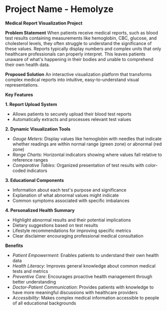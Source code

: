 # Project Name - Hemolyze

**Medical Report Visualization Project**

**Problem Statement**
When patients receive medical reports, such as blood test results containing measurements like hemoglobin, CBC, glucose, and cholesterol levels, they often struggle to understand the significance of these values. Reports typically display numbers and complex units that only healthcare professionals can properly interpret. This leaves patients unaware of what's happening in their bodies and unable to comprehend their own health data.

**Proposed Solution**
An interactive visualization platform that transforms complex medical reports into intuitive, easy-to-understand visual representations.

**Key Features**

**1. Report Upload System**
- Allows patients to securely upload their blood test reports
- Automatically extracts and processes relevant test values

**2. Dynamic Visualization Tools**
- *Gauge Meters*: Display values like hemoglobin with needles that indicate whether readings are within normal range (green zone) or abnormal (red zone)
- *Range Charts*: Horizontal indicators showing where values fall relative to reference ranges
- *Comparative Tables*: Organized presentation of test results with color-coded indicators

**3. Educational Components**
- Information about each test's purpose and significance
- Explanation of what abnormal values might indicate
- Common symptoms associated with specific imbalances

**4. Personalized Health Summary**
- Highlight abnormal results and their potential implications
- Dietary suggestions based on test results
- Lifestyle recommendations for improving specific metrics
- Clear disclaimer encouraging professional medical consultation

**Benefits**
- *Patient Empowerment*: Enables patients to understand their own health data
- *Health Literacy*: Improves general knowledge about common medical tests and metrics
- *Preventive Care*: Encourages proactive health management through better understanding
- *Doctor-Patient Communication*: Provides patients with knowledge to have more meaningful discussions with healthcare providers
- *Accessibility*: Makes complex medical information accessible to people of all educational backgrounds